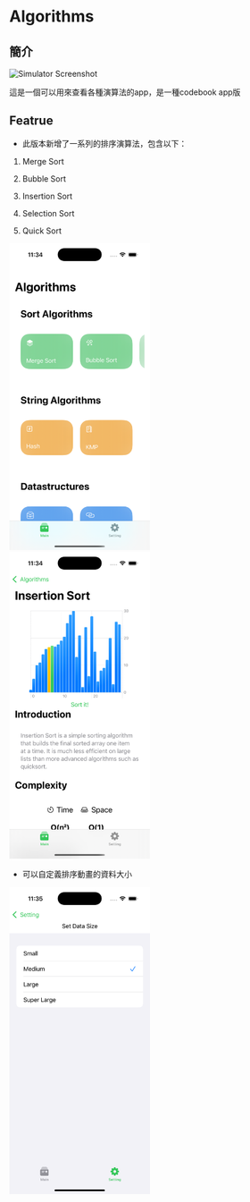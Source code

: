 # Algorithms

## 簡介

<img src="./Screenshot/Simulator Screen Recording - iPhone 16 Pro - 2024-11-08 at 23.54.01.gif" alt="Simulator Screenshot" width="50%">

這是一個可以用來查看各種演算法的app，是一種codebook app版

## Featrue

- 此版本新增了一系列的排序演算法，包含以下：

1. Merge Sort

2. Bubble Sort

3. Insertion Sort

4. Selection Sort

5. Quick Sort

<img src="./Screenshot/Simulator Screenshot - iPhone 16 Pro - 2024-11-08 at 23.34.21.png" alt="Simulator Screenshot" width="50%">

<img src="./Screenshot/Simulator Screenshot - iPhone 16 Pro - 2024-11-08 at 23.34.36.png" alt="Simulator Screenshot" width="50%">

- 可以自定義排序動畫的資料大小

<img src="./Screenshot/Simulator Screenshot - iPhone 16 Pro - 2024-11-08 at 23.35.03.png" alt="Simulator Screenshot" width="50%">